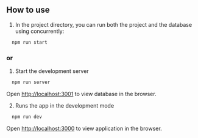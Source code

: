 ## How to use

1. In the project directory, you can run both the project and the database using concurrently:

```bash
  npm run start
```
### or

1. Start the development server
```bash
  npm run server
```
  Open [http://localhost:3001](http://localhost:3001) to view database in the browser.

2. Runs the app in the development mode

```bash
  npm run dev
```
  Open [http://localhost:3000](http://localhost:3000) to view application in the browser.


